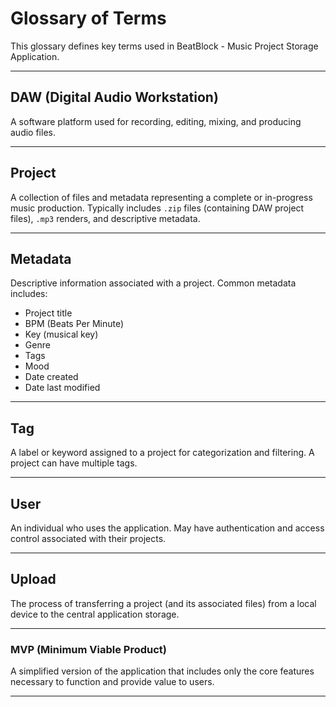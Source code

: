 # Glossary of Terms

This glossary defines key terms used in BeatBlock - Music Project Storage Application.

---

## DAW (Digital Audio Workstation)

A software platform used for recording, editing, mixing, and producing audio files.

---

## Project

A collection of files and metadata representing a complete or in-progress music production. Typically includes `.zip` files (containing DAW project files), `.mp3` renders, and descriptive metadata.

---

## Metadata

Descriptive information associated with a project. Common metadata includes:

- Project title
- BPM (Beats Per Minute)
- Key (musical key)
- Genre
- Tags
- Mood
- Date created
- Date last modified

---

## Tag

A label or keyword assigned to a project for categorization and filtering. A project can have multiple tags.

---

## User

An individual who uses the application. May have authentication and access control associated with their projects.

---

## Upload

The process of transferring a project (and its associated files) from a local device to the central application storage.

---

### MVP (Minimum Viable Product)

A simplified version of the application that includes only the core features necessary to function and provide value to users.

---

